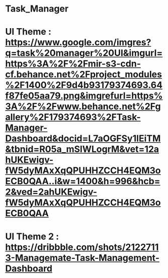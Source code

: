 # Task_Manager

# UI Theme : https://www.google.com/imgres?q=task%20manager%20UI&imgurl=https%3A%2F%2Fmir-s3-cdn-cf.behance.net%2Fproject_modules%2F1400%2F9d4b93179374693.64f87fe05aa79.png&imgrefurl=https%3A%2F%2Fwww.behance.net%2Fgallery%2F179374693%2FTask-Manager-Dashboard&docid=L7aOGFSy1lEiTM&tbnid=R05a_mSlWLogrM&vet=12ahUKEwigv-fW5dyMAxXqQPUHHZCCH4EQM3oECB0QAA..i&w=1400&h=996&hcb=2&ved=2ahUKEwigv-fW5dyMAxXqQPUHHZCCH4EQM3oECB0QAA


# UI Theme 2 : https://dribbble.com/shots/21227113-Managemate-Task-Management-Dashboard